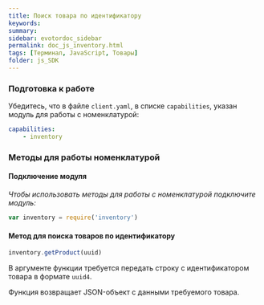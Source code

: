 ```yaml
---
title: Поиск товара по идентификатору
keywords:
summary:
sidebar: evotordoc_sidebar
permalink: doc_js_inventory.html
tags: [Терминал, JavaScript, Товары]
folder: js_SDK
---
```


### Подготовка к работе

Убедитесь, что в файле `client.yaml`, в списке `capabilities`, указан модуль для работы с номенклатурой:

```yaml
capabilities:
    - inventory
```

### Методы для работы номенклатурой

#### Подключение модуля

*Чтобы использовать методы для работы с номенклатурой подключите модуль:*

```javascript
var inventory = require('inventory')
```

#### Метод для поиска товаров по идентификатору

```javascript
inventory.getProduct(uuid)
```

В аргументе функции требуется передать строку с идентификатором товара в формате `uuid4`.

Функция возвращает JSON-объект с данными требуемого товара.
